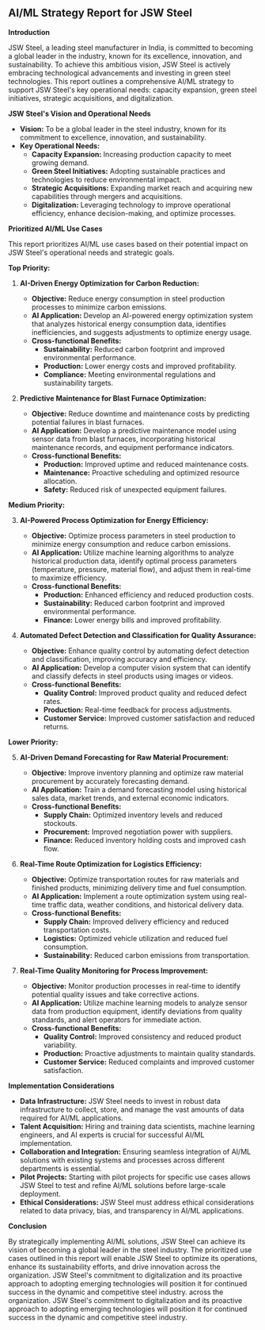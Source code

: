 ## AI/ML Strategy Report for JSW Steel

**Introduction**

JSW Steel, a leading steel manufacturer in India, is committed to becoming a global leader in the industry, known for its excellence, innovation, and sustainability. To achieve this ambitious vision, JSW Steel is actively embracing technological advancements and investing in green steel technologies. This report outlines a comprehensive AI/ML strategy to support JSW Steel's key operational needs: capacity expansion, green steel initiatives, strategic acquisitions, and digitalization.

**JSW Steel's Vision and Operational Needs**

* **Vision:** To be a global leader in the steel industry, known for its commitment to excellence, innovation, and sustainability.
* **Key Operational Needs:**
    * **Capacity Expansion:**  Increasing production capacity to meet growing demand.
    * **Green Steel Initiatives:**  Adopting sustainable practices and technologies to reduce environmental impact.
    * **Strategic Acquisitions:**  Expanding market reach and acquiring new capabilities through mergers and acquisitions.
    * **Digitalization:**  Leveraging technology to improve operational efficiency, enhance decision-making, and optimize processes.

**Prioritized AI/ML Use Cases**

This report prioritizes AI/ML use cases based on their potential impact on JSW Steel's operational needs and strategic goals.

**Top Priority:**

1. **AI-Driven Energy Optimization for Carbon Reduction:**
    * **Objective:** Reduce energy consumption in steel production processes to minimize carbon emissions.
    * **AI Application:** Develop an AI-powered energy optimization system that analyzes historical energy consumption data, identifies inefficiencies, and suggests adjustments to optimize energy usage.
    * **Cross-functional Benefits:**
        * **Sustainability:** Reduced carbon footprint and improved environmental performance.
        * **Production:** Lower energy costs and improved profitability.
        * **Compliance:** Meeting environmental regulations and sustainability targets.

2. **Predictive Maintenance for Blast Furnace Optimization:**
    * **Objective:** Reduce downtime and maintenance costs by predicting potential failures in blast furnaces.
    * **AI Application:** Develop a predictive maintenance model using sensor data from blast furnaces, incorporating historical maintenance records, and equipment performance indicators. 
    * **Cross-functional Benefits:**
        * **Production:** Improved uptime and reduced maintenance costs.
        * **Maintenance:** Proactive scheduling and optimized resource allocation.
        * **Safety:** Reduced risk of unexpected equipment failures.

**Medium Priority:**

3. **AI-Powered Process Optimization for Energy Efficiency:**
    * **Objective:** Optimize process parameters in steel production to minimize energy consumption and reduce carbon emissions.
    * **AI Application:** Utilize machine learning algorithms to analyze historical production data, identify optimal process parameters (temperature, pressure, material flow), and adjust them in real-time to maximize efficiency.
    * **Cross-functional Benefits:**
        * **Production:** Enhanced efficiency and reduced production costs.
        * **Sustainability:** Reduced carbon footprint and improved environmental performance.
        * **Finance:** Lower energy bills and improved profitability.

4. **Automated Defect Detection and Classification for Quality Assurance:**
    * **Objective:** Enhance quality control by automating defect detection and classification, improving accuracy and efficiency.
    * **AI Application:** Develop a computer vision system that can identify and classify defects in steel products using images or videos.
    * **Cross-functional Benefits:**
        * **Quality Control:** Improved product quality and reduced defect rates.
        * **Production:** Real-time feedback for process adjustments.
        * **Customer Service:** Improved customer satisfaction and reduced returns.

**Lower Priority:**

5. **AI-Driven Demand Forecasting for Raw Material Procurement:**
    * **Objective:** Improve inventory planning and optimize raw material procurement by accurately forecasting demand.
    * **AI Application:** Train a demand forecasting model using historical sales data, market trends, and external economic indicators.
    * **Cross-functional Benefits:**
        * **Supply Chain:** Optimized inventory levels and reduced stockouts.
        * **Procurement:** Improved negotiation power with suppliers.
        * **Finance:** Reduced inventory holding costs and improved cash flow.

6. **Real-Time Route Optimization for Logistics Efficiency:**
    * **Objective:** Optimize transportation routes for raw materials and finished products, minimizing delivery time and fuel consumption.
    * **AI Application:** Implement a route optimization system using real-time traffic data, weather conditions, and historical delivery data.
    * **Cross-functional Benefits:**
        * **Supply Chain:** Improved delivery efficiency and reduced transportation costs.
        * **Logistics:** Optimized vehicle utilization and reduced fuel consumption.
        * **Sustainability:** Reduced carbon emissions from transportation.

7. **Real-Time Quality Monitoring for Process Improvement:**
    * **Objective:** Monitor production processes in real-time to identify potential quality issues and take corrective actions.
    * **AI Application:** Utilize machine learning models to analyze sensor data from production equipment, identify deviations from quality standards, and alert operators for immediate action.
    * **Cross-functional Benefits:**
        * **Quality Control:** Improved consistency and reduced product variability.
        * **Production:** Proactive adjustments to maintain quality standards.
        * **Customer Service:** Reduced complaints and improved customer satisfaction.

**Implementation Considerations**

* **Data Infrastructure:** JSW Steel needs to invest in robust data infrastructure to collect, store, and manage the vast amounts of data required for AI/ML applications.
* **Talent Acquisition:** Hiring and training data scientists, machine learning engineers, and AI experts is crucial for successful AI/ML implementation.
* **Collaboration and Integration:**  Ensuring seamless integration of AI/ML solutions with existing systems and processes across different departments is essential.
* **Pilot Projects:**  Starting with pilot projects for specific use cases allows JSW Steel to test and refine AI/ML solutions before large-scale deployment.
* **Ethical Considerations:**  JSW Steel must address ethical considerations related to data privacy, bias, and transparency in AI/ML applications.

**Conclusion**

By strategically implementing AI/ML solutions, JSW Steel can achieve its vision of becoming a global leader in the steel industry. The prioritized use cases outlined in this report will enable JSW Steel to optimize its operations, enhance its sustainability efforts, and drive innovation across the organization.  JSW Steel's commitment to digitalization and its proactive approach to adopting emerging technologies will position it for continued success in the dynamic and competitive steel industry. 
 across the organization.  JSW Steel's commitment to digitalization and its proactive approach to adopting emerging technologies will position it for continued success in the dynamic and competitive steel industry.